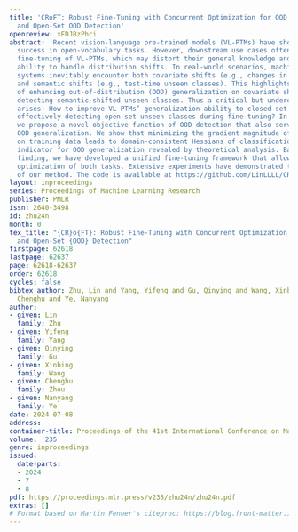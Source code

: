 ```yaml
---
title: 'CRoFT: Robust Fine-Tuning with Concurrent Optimization for OOD Generalization
  and Open-Set OOD Detection'
openreview: xFDJBzPhci
abstract: 'Recent vision-language pre-trained models (VL-PTMs) have shown remarkable
  success in open-vocabulary tasks. However, downstream use cases often involve further
  fine-tuning of VL-PTMs, which may distort their general knowledge and impair their
  ability to handle distribution shifts. In real-world scenarios, machine learning
  systems inevitably encounter both covariate shifts (e.g., changes in image styles)
  and semantic shifts (e.g., test-time unseen classes). This highlights the importance
  of enhancing out-of-distribution (OOD) generalization on covariate shifts and simultaneously
  detecting semantic-shifted unseen classes. Thus a critical but underexplored question
  arises: How to improve VL-PTMs’ generalization ability to closed-set OOD data, while
  effectively detecting open-set unseen classes during fine-tuning? In this paper,
  we propose a novel objective function of OOD detection that also serves to improve
  OOD generalization. We show that minimizing the gradient magnitude of energy scores
  on training data leads to domain-consistent Hessians of classification loss, a strong
  indicator for OOD generalization revealed by theoretical analysis. Based on this
  finding, we have developed a unified fine-tuning framework that allows for concurrent
  optimization of both tasks. Extensive experiments have demonstrated the superiority
  of our method. The code is available at https://github.com/LinLLLL/CRoFT.'
layout: inproceedings
series: Proceedings of Machine Learning Research
publisher: PMLR
issn: 2640-3498
id: zhu24n
month: 0
tex_title: "{CR}o{FT}: Robust Fine-Tuning with Concurrent Optimization for {OOD} Generalization
  and Open-Set {OOD} Detection"
firstpage: 62618
lastpage: 62637
page: 62618-62637
order: 62618
cycles: false
bibtex_author: Zhu, Lin and Yang, Yifeng and Gu, Qinying and Wang, Xinbing and Zhou,
  Chenghu and Ye, Nanyang
author:
- given: Lin
  family: Zhu
- given: Yifeng
  family: Yang
- given: Qinying
  family: Gu
- given: Xinbing
  family: Wang
- given: Chenghu
  family: Zhou
- given: Nanyang
  family: Ye
date: 2024-07-08
address:
container-title: Proceedings of the 41st International Conference on Machine Learning
volume: '235'
genre: inproceedings
issued:
  date-parts:
  - 2024
  - 7
  - 8
pdf: https://proceedings.mlr.press/v235/zhu24n/zhu24n.pdf
extras: []
# Format based on Martin Fenner's citeproc: https://blog.front-matter.io/posts/citeproc-yaml-for-bibliographies/
---
```

